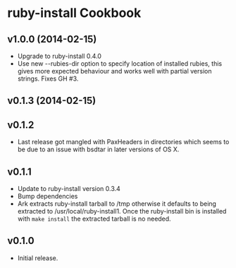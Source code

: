 ruby-install Cookbook
=====================

v1.0.0 (2014-02-15)
-------------------

* Upgrade to ruby-install 0.4.0
* Use new --rubies-dir option to specify location of installed rubies,
  this gives more expected behaviour and works well with partial version
  strings.  Fixes GH #3.


v0.1.3 (2014-02-15)
-------------------


v0.1.2
-------

* Last release got mangled with PaxHeaders in directories which seems to be due
  to an issue with bsdtar in later versions of OS X.

v0.1.1
-------

* Update to ruby-install version 0.3.4
* Bump dependencies
* Ark extracts ruby-install tarball to /tmp otherwise it defaults to being
  extracted to /usr/local/ruby-install1.  Once the ruby-install bin is installed
  with `make install` the extracted tarball is no needed.

v0.1.0
------

* Initial release.

